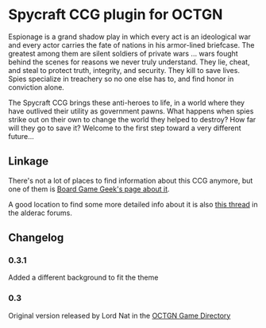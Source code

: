 Spycraft CCG plugin for OCTGN
=============================

Espionage is a grand shadow play in which every act is an ideological war and every actor carries the fate of nations in his armor-lined briefcase. The greatest among them are silent soldiers of private wars ... wars fought behind the scenes for reasons we never truly understand. They lie, cheat, and steal to protect truth, integrity, and security. They kill to save lives. Spies specialize in treachery so no one else has to, and find honor in conviction alone.

The Spycraft CCG brings these anti-heroes to life, in a world where they have outlived their utility as government pawns. What happens when spies strike out on their own to change the world they helped to destroy? How far will they go to save it? Welcome to the first step toward a very different future...

Linkage
-------

There's not a lot of places to find information about this CCG anymore, but one of them is [Board Game Geek's page about it](http://boardgamegeek.com/boardgame/12263/spycraft-ccg).

A good location to find some more detailed info about it is also [this thread](http://www.alderac.com/forum/viewtopic.php?f=150&t=60145) in the alderac forums.

Changelog
---------

### 0.3.1

Added a different background to fit the theme

### 0.3

Original version released by Lord Nat in the [OCTGN Game Directory](http://octgn.gamersjudgement.com/viewtopic.php?f=44&t=262)